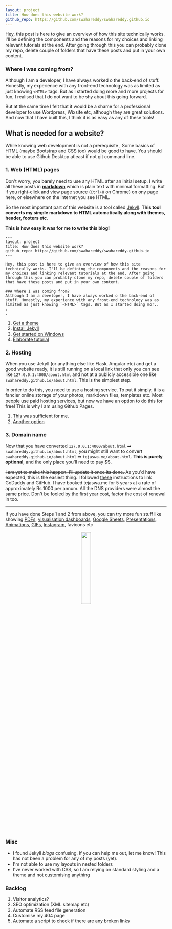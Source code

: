 ```yaml
---
layout: project
title: How does this website work?
github_repo: https://github.com/swahareddy/swahareddy.github.io
---
```


Hey, this post is here to give an overview of how this site technically works. I'll be defining the components and the reasons for my choices and linking relevant tutorials at the end. After going through this you can probably clone my repo, delete couple of folders that have these posts and put in your own content.

### Where I was coming from?
Although I am a developer, I have always worked o the back-end of stuff. Honestly, my experience with any front-end technology was as limited as just knowing `<HTML>` tags. But as I started doing more and more projects for fun, I realised that I do not want to be shy about this going forward.

But at the same time I felt that it would be a shame for a professional developer to use Wordpress, Wixsite etc, although they are great solutions. And now that I have built this, I think it is as easy as any of these tools!

## What is needed for a website?
While knowing web development is not a prerequisite , Some basics of HTML (maybe Bootstrap and CSS too) would be good to have. You should be able to use Github Desktop atleast if not git command line.
### 1. Web (HTML) pages
Don't worry, you barely need to use any HTML after an initial setup. I write all these posts in **[markdown](https://commonmark.org/help/)** which is plain text with minimal formatting. But if you right-click and view page source (`Ctrl+U` on Chrome) on ony page here, or elsewhere on the internet you see HTML.

So the most important part of this website is a tool called [Jekyll](https://jekyllrb.com/). **This tool converts my simple markdown to HTML automatically along with themes, header, footers etc**.

**This is how easy it was for me to write this blog!**
```
---
layout: project
title: How does this website work?
github_repo: https://github.com/swahareddy/swahareddy.github.io
---

Hey, this post is here to give an overview of how this site technically works. I'll be defining the components and the reasons for my choices and linking relevant tutorials at the end. After going through this you can probably clone my repo, delete couple of folders that have these posts and put in your own content.

### Where I was coming from?
Although I am a developer, I have always worked o the back-end of stuff. Honestly, my experience with any front-end technology was as limited as just knowing `<HTML>` tags. But as I started doing mor..
.
.
```

1. [Get a theme](https://www.youtube.com/watch?v=u-RLu_8kwA0&t=291s)
2. [Install Jekyll](https://jekyllrb.com/docs/installation/windows/)
3. [Get started on Windows](https://www.youtube.com/watch?v=HlfvhkDuicc)
4. [Elaborate tutorial](https://www.youtube.com/watch?v=T1itpPvFWHI&list=PLLAZ4kZ9dFpOPV5C5Ay0pHaa0RJFhcmcB)


###  2. Hosting

When you use Jekyll (or anything else like Flask, Angular etc) and get a good website ready, it is still running on a local link that only you can see like `127.0.0.1:4000/about.html` and not at a publicly accessible one like `swahareddy.github.io/about.html`. This is the simplest step.

In order to do this, you need to use a hosting service. To put it simply, it is a fancier online storage of your photos, markdown files, templates etc. Most people use paid hosting services, but now we have an option to do this for free! This is why I am using Github Pages.

   1. [This](http://jmcglone.com/guides/github-pages/) was sufficient for me.
   2. [Another option](https://towardsdatascience.com/how-to-create-a-free-github-pages-website-53743d7524e1)

### 3. Domain name
Now that you have converted `127.0.0.1:4000/about.html` ➡ `swahareddy.github.io/about.html`, you  might still want to convert `swahareddy.github.io/about.html` ➡ `tejaswa.me/about.html`.
**This is purely optional**, and the only place you'll need to pay $$. 

<s>I am yet to make this happen. I'll update it once its done. </s> As you'd have expected, this is the easiest thing. I followed [these](https://medium.com/@JinnaBalu/godaddy-domain-with-github-pages-62aed906d4ef) instructions to link GoDaddy and GitHub. I have booked tejaswa.me for 5 years at a rate of approximately Rs 1000 per annum. All the DNS providers were almost the same price. Don't be fooled by the first year cost, factor the cost of renewal in too.


---

If you have done Steps 1 and 2 from above, you can try more fun stuff like showing [PDFs](myspotify.html), [visualisation dashboards](whatsapp_analytics.md), [Google Sheets](/blogs/self_learning.html), [Presentations](/blogs/ait_macroeco.html), [Animations](/blogs), [GIFs](/blogs), [Instagram](/blogs/instagram_preview.html), favicons etc

<p align="center"><img src="https://media.giphy.com/media/M33UV4NDvkTHa/giphy.gif" width="24%"/></p>
<!-- <div style="width:10%;height:0;padding-bottom:58%;position:relative;"><iframe src="https://giphy.com/embed/M33UV4NDvkTHa" width="100%" height="100%" style="position:absolute" frameBorder="0" class="giphy-embed" allowFullScreen></iframe></div> -->

### Misc
* I found Jekyll *blogs* confusing. If you can help me out, let me know! This has not been a problem for any of my posts (yet).
* I'm not able to use my layouts in nested folders 
* I've never worked with CSS, so I am relying on standard styling and a theme and not customising anything

### Backlog
1. Visitor analytics?
2. SEO optimization (XML sitemap etc)
3. Automate RSS feed file generation
4. Customise my 404 page
5. Automate a script to check if there are any broken links
